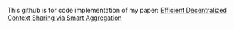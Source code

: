 This github is for code implementation of my paper: [Efficient Decentralized Context Sharing via Smart Aggregation](https://www.researchgate.net/publication/282380786_Efficient_Decentralized_Context_Sharing_via_Smart_Aggregation)
